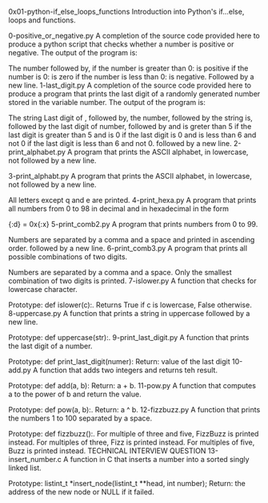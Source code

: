 0x01-python-if_else_loops_functions
Introduction into Python's if...else, loops and functions.

0-positive_or_negative.py
A completion of the source code provided here to produce a python script that checks whether a number is positive or negative. The output of the program is:

The number followed by,
if the number is greater than 0: is positive
if the number is 0: is zero
if the number is less than 0: is negative.
Followed by a new line.
1-last_digit.py
A completion of the source code provided here to produce a program that prints the last digit of a randomly generated number stored in the variable number. The output of the program is:

The string Last digit of , followed by,
the number, followed by
the string is, followed by the last digit of number, followed by
and is greter than 5 if the last digit is greater than 5
and is 0 if the last digit is 0
and is less than 6 and not 0 if the last digit is less than 6 and not 0.
followed by a new line.
2-print_alphabet.py
A program that prints the ASCII alphabet, in lowercase, not followed by a new line.

3-print_alphabt.py
A program that prints the ASCII alphabet, in lowercase, not followed by a new line.

All letters except q and e are printed.
4-print_hexa.py
A program that prints all numbers from 0 to 98 in decimal and in hexadecimal in the form

{:d} = 0x{:x}
5-print_comb2.py
A program that prints numbers from 0 to 99.

Numbers are separated by a comma and a space and printed in ascending order.
followed by a new line.
6-print_comb3.py
A program that prints all possible combinations of two digits.

Numbers are separated by a comma and a space.
Only the smallest combination of two digits is printed.
7-islower.py
A function that checks for lowercase character.

Prototype: def islower(c):.
Returns True if c is lowercase, False otherwise.
8-uppercase.py
A function that prints a string in uppercase followed by a new line.

Prototype: def uppercase(str):.
9-print_last_digit.py
A function that prints the last digit of a number.

Prototype: def print_last_digit(numer):
Return: value of the last digit
10-add.py
A function that adds two integers and returns teh result.

Prototype: def add(a, b):
Return: a + b.
11-pow.py
A function that computes a to the power of b and return the value.

Prototype: def pow(a, b):.
Return: a ^ b.
12-fizzbuzz.py
A function that prints the numbers 1 to 100 separated by a space.

Prototype: def fizzbuzz():.
For multiple of three and five, FizzBuzz is printed instead.
For multiples of three, Fizz is printed instead.
For multiples of five, Buzz is printed instead.
TECHNICAL INTERVIEW QUESTION
13-insert_number.c
A function in C that inserts a number into a sorted singly linked list.

Prototype: listint_t *insert_node(listint_t **head, int number);
Return: the address of the new node or NULL if it failed.

